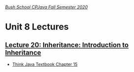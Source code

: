 [_Bush School CPJava Fall Semester 2020_](https://chandrunarayan.github.io/cpjava/)

# Unit 8 Lectures

## [Lecture 20: Inheritance: Introduction to Inheritance](../../lectures/lecture20.pdf)
* [Think Java Textbook Chapter 15](https://books.trinket.io/thinkjava2/chapter15.html)

